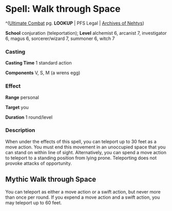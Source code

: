 # Spell: Walk through Space

^([Ultimate Combat][ss-walk-through-space] pg. **LOOKUP** | PFS Legal | [Archives of Nehtys][sn-walk-through-space])

**School** conjuration (teleportation); **Level** alchemist 6, arcanist 7, investigator 6, magus 6, sorcerer/wizard 7, summoner 6, witch 7

### Casting

**Casting Time** 1 standard action  

**Components** V, S, M (a wrens egg)

### Effect

**Range** personal  

**Target** you  

**Duration** 1 round/level

### Description

When under the effects of this spell, you can teleport up to 30 feet as a move action. You must end this movement in an unoccupied space that you can stand on within line of sight. Alternatively, you can spend a move action to teleport to a standing position from lying prone. Teleporting does not provoke attacks of opportunity.

## Mythic Walk through Space

You can teleport as either a move action or a swift action, but never more than once per round. If you expend a move action and a swift action, you may teleport up to 60 feet.

[ss-walk-through-space]: http://paizo.com/pathfinderRPG/v57
[sn-walk-through-space]: http://www.archivesofnethys.com/SpellDisplay.aspx?ItemName=Walk%20through%20Space